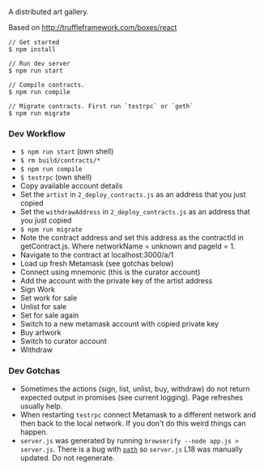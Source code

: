 A distributed art gallery.

Based on http://truffleframework.com/boxes/react


```
// Get started
$ npm install

// Run dev server
$ npm run start

// Compile contracts.
$ npm run compile

// Migrate contracts. First run `testrpc` or `geth`
$ npm run migrate
```

### Dev Workflow

* `$ npm run start` (own shell)
* `$ rm build/contracts/*`
* `$ npm run compile`
* `$ testrpc` (own shell)
* Copy available account details
* Set the `artist` in `2_deploy_contracts.js` as an address that you just copied
* Set the `withdrawAddress` in `2_deploy_contracts.js` as an address that you just copied
* `$ npm run migrate`
* Note the contract address and set this address as the contractId in getContract.js. Where networkName = unknown and pageId = 1.
* Navigate to the contract at localhost:3000/a/1
* Load up fresh Metamask (see gotchas below)
* Connect using mnemonic (this is the curator account)
* Add the account with the private key of the artist address
* Sign Work
* Set work for sale
* Unlist for sale
* Set for sale again
* Switch to a new metamask account with copied private key
* Buy artwork
* Switch to curator account
* Withdraw

### Dev Gotchas

* Sometimes the actions (sign, list, unlist, buy, withdraw) do not return expected output in promises (see current logging). Page refreshes usually help.
* When restarting `testrpc` connect Metamask to a different network and then back to the local network. If you don't do this weird things can happen.
* `server.js` was generated by running `browserify --node app.js > server.js`. There is a bug with [`path`](https://github.com/browserify/browserify/pull/1725) so `server.js` L18 was manually updated. Do not regenerate.
